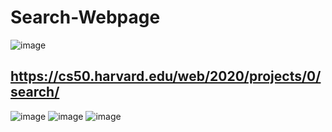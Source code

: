 # Search-Webpage
![image](https://user-images.githubusercontent.com/112823669/225668967-8612b61d-8fbc-449e-9be7-3ab91e7d9afc.png)
## https://cs50.harvard.edu/web/2020/projects/0/search/
![image](https://user-images.githubusercontent.com/112823669/225667778-306f71b0-83fe-481d-bf20-484cacaf585f.png)
![image](https://user-images.githubusercontent.com/112823669/225668007-7fd15f3c-ead5-4502-946f-9a8b6994f50c.png)
![image](https://user-images.githubusercontent.com/112823669/225668215-58cae0a9-d406-4d3d-9f2b-377a189da5bd.png)
